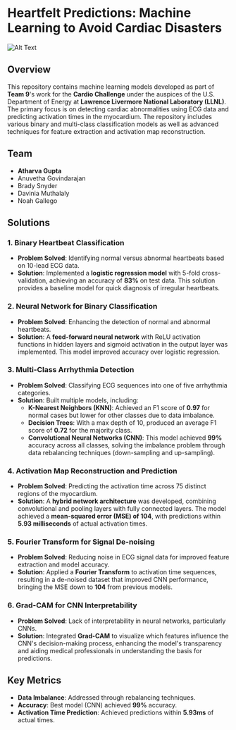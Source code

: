 # Heartfelt Predictions: Machine Learning to Avoid Cardiac Disasters

![Alt Text](https:Team9DataScienceChallenge)


## Overview

This repository contains machine learning models developed as part of **Team 9**'s work for the **Cardio Challenge** under the auspices of the U.S. Department of Energy at **Lawrence Livermore National Laboratory (LLNL)**. The primary focus is on detecting cardiac abnormalities using ECG data and predicting activation times in the myocardium. The repository includes various binary and multi-class classification models as well as advanced techniques for feature extraction and activation map reconstruction.

## Team
- **Atharva Gupta**
- Anuvetha Govindarajan
- Brady Snyder
- Davinia Muthalaly
- Noah Gallego

## Solutions

### 1. **Binary Heartbeat Classification**
   - **Problem Solved**: Identifying normal versus abnormal heartbeats based on 10-lead ECG data.
   - **Solution**: Implemented a **logistic regression model** with 5-fold cross-validation, achieving an accuracy of **83%** on test data. This solution provides a baseline model for quick diagnosis of irregular heartbeats.

### 2. **Neural Network for Binary Classification**
   - **Problem Solved**: Enhancing the detection of normal and abnormal heartbeats.
   - **Solution**: A **feed-forward neural network** with ReLU activation functions in hidden layers and sigmoid activation in the output layer was implemented. This model improved accuracy over logistic regression.

### 3. **Multi-Class Arrhythmia Detection**
   - **Problem Solved**: Classifying ECG sequences into one of five arrhythmia categories.
   - **Solution**: Built multiple models, including:
     - **K-Nearest Neighbors (KNN)**: Achieved an F1 score of **0.97** for normal cases but lower for other classes due to data imbalance.
     - **Decision Trees**: With a max depth of 10, produced an average F1 score of **0.72** for the majority class.
     - **Convolutional Neural Networks (CNN)**: This model achieved **99%** accuracy across all classes, solving the imbalance problem through data rebalancing techniques (down-sampling and up-sampling).

### 4. **Activation Map Reconstruction and Prediction**
   - **Problem Solved**: Predicting the activation time across 75 distinct regions of the myocardium.
   - **Solution**: A **hybrid network architecture** was developed, combining convolutional and pooling layers with fully connected layers. The model achieved a **mean-squared error (MSE) of 104**, with predictions within **5.93 milliseconds** of actual activation times.

### 5. **Fourier Transform for Signal De-noising**
   - **Problem Solved**: Reducing noise in ECG signal data for improved feature extraction and model accuracy.
   - **Solution**: Applied a **Fourier Transform** to activation time sequences, resulting in a de-noised dataset that improved CNN performance, bringing the MSE down to **104** from previous models.

### 6. **Grad-CAM for CNN Interpretability**
   - **Problem Solved**: Lack of interpretability in neural networks, particularly CNNs.
   - **Solution**: Integrated **Grad-CAM** to visualize which features influence the CNN's decision-making process, enhancing the model's transparency and aiding medical professionals in understanding the basis for predictions.

## Key Metrics
- **Data Imbalance**: Addressed through rebalancing techniques.
- **Accuracy**: Best model (CNN) achieved **99%** accuracy.
- **Activation Time Prediction**: Achieved predictions within **5.93ms** of actual times.
